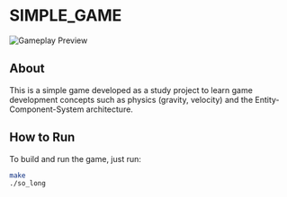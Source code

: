 # SIMPLE_GAME

![Gameplay Preview](https://github.com/devjorginho/SIMPLE_GAME/blob/main/assets/so_long.gif)

## About

This is a simple game developed as a study project to learn game development concepts such as physics (gravity, velocity) and the Entity-Component-System architecture.

## How to Run

To build and run the game, just run:

```bash
make
./so_long
